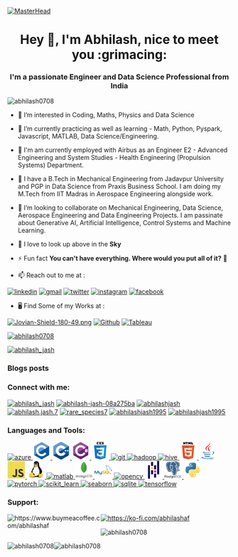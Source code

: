 [![MasterHead](https://s40424.pcdn.co/in/wp-content/uploads/2022/07/data-science-courses1.jpg)](https://github.com/Abhilash0708)

<h1 align="center">Hey 👋, I'm Abhilash, nice to meet you :grimacing: </h1>

<h3 align="center">I'm a passionate Engineer and Data Science Professional from India</h3>

<p align="left"> <img src="https://komarev.com/ghpvc/?username=abhilash0708&label=Profile%20views&color=0e75b6&style=flat" alt="abhilash0708" /> </p>

- 👀 I’m interested in Coding, Maths, Physics and Data Science

- 🌱 I’m currently practicing as well as learning - Math, Python, Pyspark, Javascript, MATLAB, Data Science/Engineering.

- 💼 I'm am currently employed with Airbus as an Engineer E2 - Advanced Engineering and System Studies - Health Engineering (Propulsion Systems) Department.

- 📖 I have a B.Tech in Mechanical Engineering from Jadavpur University and PGP in Data Science from Praxis Business School. I am doing my M.Tech from IIT Madras in Aerospace Engineering alongside work.

- 💞️ I’m looking to collaborate on Mechanical Engineering, Data Science, Aerospace Engineering and Data Engineering Projects. I am passinate about Generative AI, Artificial Intelligence, Control Systems and Machine Learning.

- 🔭 I love to look up above in the **Sky**

- ⚡ Fun fact **You can't have everything. Where would you put all of it?** :exploding_head:

- 📫 Reach out to me at : 

[![linkedin](https://img.shields.io/badge/linkedin-0A66C2?style=for-the-badge&logo=linkedin&logoColor=white)](https://www.linkedin.com/in/abhilash-jash-08a275ba/)
[![gmail](https://img.shields.io/badge/Gmail-D14836?style=for-the-badge&logo=gmail&logoColor=white)](mailto:abhilashjash1995@gmail.com)
[![twitter](https://img.shields.io/badge/Twitter-1DA1F2?style=for-the-badge&logo=twitter&logoColor=white)](https://twitter.com/ABHILASH_JASH)
[![instagram](https://img.shields.io/badge/Instagram-E4405F?style=for-the-badge&logo=instagram&logoColor=white)](https://www.instagram.com/rare_species7/)
[![facebook](https://img.shields.io/badge/Facebook-1877F2?style=for-the-badge&logo=facebook&logoColor=white)](https://www.facebook.com/abhilash.jash.7)

- 🖥️ Find Some of my Works at : 

[![Jovian-Shield-180-49.png](https://i.postimg.cc/tgKvKCvT/Jovian-Shield-180-49.png)](https://jovian.com/abhilashjash1995)
[![Github](https://img.shields.io/badge/GitHub-100000?style=for-the-badge&logo=github&logoColor=white)](https://github.com/Abhilash0708)
[![Tableau](https://img.shields.io/badge/Tableau-E97627?style=for-the-badge&logo=Tableau&logoColor=white)](https://public.tableau.com/app/profile/abhilash.jash4298)

<p align="left"> <a href="https://github.com/ryo-ma/github-profile-trophy"><img src="https://github-profile-trophy.vercel.app/?username=abhilash0708" alt="abhilash0708" /></a> </p>

<p align="left"> <a href="https://twitter.com/abhilash_jash" target="blank"><img src="https://img.shields.io/twitter/follow/abhilash_jash?logo=twitter&style=for-the-badge" alt="abhilash_jash" /></a> </p>

### Blogs posts
<!-- BLOG-POST-LIST:START -->
<!-- BLOG-POST-LIST:END -->

<h3 align="left">Connect with me:</h3>
<p align="left">
<a href="https://twitter.com/@abhilash_jash" target="blank"><img align="center" src="https://raw.githubusercontent.com/rahuldkjain/github-profile-readme-generator/master/src/images/icons/Social/twitter.svg" alt="abhilash_jash" height="30" width="40" /></a>
<a href="https://linkedin.com/in/abhilash-jash-08a275ba" target="blank"><img align="center" src="https://raw.githubusercontent.com/rahuldkjain/github-profile-readme-generator/master/src/images/icons/Social/linked-in-alt.svg" alt="abhilash-jash-08a275ba" height="30" width="40" /></a>
<a href="https://kaggle.com/abhilashjash" target="blank"><img align="center" src="https://raw.githubusercontent.com/rahuldkjain/github-profile-readme-generator/master/src/images/icons/Social/kaggle.svg" alt="abhilashjash" height="30" width="40" /></a>
<a href="https://fb.com/abhilash.jash.7" target="blank"><img align="center" src="https://raw.githubusercontent.com/rahuldkjain/github-profile-readme-generator/master/src/images/icons/Social/facebook.svg" alt="abhilash.jash.7" height="30" width="40" /></a>
<a href="https://instagram.com/rare_species7" target="blank"><img align="center" src="https://raw.githubusercontent.com/rahuldkjain/github-profile-readme-generator/master/src/images/icons/Social/instagram.svg" alt="rare_species7" height="30" width="40" /></a>
<a href="https://medium.com/@abhilashjash1995" target="blank"><img align="center" src="https://raw.githubusercontent.com/rahuldkjain/github-profile-readme-generator/master/src/images/icons/Social/medium.svg" alt="abhilashjash1995" height="30" width="40" /></a>
<a href="https://www.hackerrank.com/abhilashjash1995" target="blank"><img align="center" src="https://raw.githubusercontent.com/rahuldkjain/github-profile-readme-generator/master/src/images/icons/Social/hackerrank.svg" alt="abhilashjash1995" height="30" width="40" /></a>
</p>

<h3 align="left">Languages and Tools:</h3>
<p align="left"> <a href="https://azure.microsoft.com/en-in/" target="_blank" rel="noreferrer"> <img src="https://www.vectorlogo.zone/logos/microsoft_azure/microsoft_azure-icon.svg" alt="azure" width="40" height="40"/> </a> <a href="https://www.cprogramming.com/" target="_blank" rel="noreferrer"> <img src="https://raw.githubusercontent.com/devicons/devicon/master/icons/c/c-original.svg" alt="c" width="40" height="40"/> </a> <a href="https://www.w3schools.com/cpp/" target="_blank" rel="noreferrer"> <img src="https://raw.githubusercontent.com/devicons/devicon/master/icons/cplusplus/cplusplus-original.svg" alt="cplusplus" width="40" height="40"/> </a> <a href="https://www.w3schools.com/cs/" target="_blank" rel="noreferrer"> <img src="https://raw.githubusercontent.com/devicons/devicon/master/icons/csharp/csharp-original.svg" alt="csharp" width="40" height="40"/> </a> <a href="https://www.w3schools.com/css/" target="_blank" rel="noreferrer"> <img src="https://raw.githubusercontent.com/devicons/devicon/master/icons/css3/css3-original-wordmark.svg" alt="css3" width="40" height="40"/> </a> <a href="https://git-scm.com/" target="_blank" rel="noreferrer"> <img src="https://www.vectorlogo.zone/logos/git-scm/git-scm-icon.svg" alt="git" width="40" height="40"/> </a> <a href="https://hadoop.apache.org/" target="_blank" rel="noreferrer"> <img src="https://www.vectorlogo.zone/logos/apache_hadoop/apache_hadoop-icon.svg" alt="hadoop" width="40" height="40"/> </a> <a href="https://hive.apache.org/" target="_blank" rel="noreferrer"> <img src="https://www.vectorlogo.zone/logos/apache_hive/apache_hive-icon.svg" alt="hive" width="40" height="40"/> </a> <a href="https://www.w3.org/html/" target="_blank" rel="noreferrer"> <img src="https://raw.githubusercontent.com/devicons/devicon/master/icons/html5/html5-original-wordmark.svg" alt="html5" width="40" height="40"/> </a> <a href="https://www.java.com" target="_blank" rel="noreferrer"> <img src="https://raw.githubusercontent.com/devicons/devicon/master/icons/java/java-original.svg" alt="java" width="40" height="40"/> </a> <a href="https://developer.mozilla.org/en-US/docs/Web/JavaScript" target="_blank" rel="noreferrer"> <img src="https://raw.githubusercontent.com/devicons/devicon/master/icons/javascript/javascript-original.svg" alt="javascript" width="40" height="40"/> </a> <a href="https://www.linux.org/" target="_blank" rel="noreferrer"> <img src="https://raw.githubusercontent.com/devicons/devicon/master/icons/linux/linux-original.svg" alt="linux" width="40" height="40"/> </a> <a href="https://www.mathworks.com/" target="_blank" rel="noreferrer"> <img src="https://upload.wikimedia.org/wikipedia/commons/2/21/Matlab_Logo.png" alt="matlab" width="40" height="40"/> </a> <a href="https://www.mongodb.com/" target="_blank" rel="noreferrer"> <img src="https://raw.githubusercontent.com/devicons/devicon/master/icons/mongodb/mongodb-original-wordmark.svg" alt="mongodb" width="40" height="40"/> </a> <a href="https://www.mysql.com/" target="_blank" rel="noreferrer"> <img src="https://raw.githubusercontent.com/devicons/devicon/master/icons/mysql/mysql-original-wordmark.svg" alt="mysql" width="40" height="40"/> </a> <a href="https://opencv.org/" target="_blank" rel="noreferrer"> <img src="https://www.vectorlogo.zone/logos/opencv/opencv-icon.svg" alt="opencv" width="40" height="40"/> </a> <a href="https://pandas.pydata.org/" target="_blank" rel="noreferrer"> <img src="https://raw.githubusercontent.com/devicons/devicon/2ae2a900d2f041da66e950e4d48052658d850630/icons/pandas/pandas-original.svg" alt="pandas" width="40" height="40"/> </a> <a href="https://www.postgresql.org" target="_blank" rel="noreferrer"> <img src="https://raw.githubusercontent.com/devicons/devicon/master/icons/postgresql/postgresql-original-wordmark.svg" alt="postgresql" width="40" height="40"/> </a> <a href="https://www.python.org" target="_blank" rel="noreferrer"> <img src="https://raw.githubusercontent.com/devicons/devicon/master/icons/python/python-original.svg" alt="python" width="40" height="40"/> </a> <a href="https://pytorch.org/" target="_blank" rel="noreferrer"> <img src="https://www.vectorlogo.zone/logos/pytorch/pytorch-icon.svg" alt="pytorch" width="40" height="40"/> </a> <a href="https://scikit-learn.org/" target="_blank" rel="noreferrer"> <img src="https://upload.wikimedia.org/wikipedia/commons/0/05/Scikit_learn_logo_small.svg" alt="scikit_learn" width="40" height="40"/> </a> <a href="https://seaborn.pydata.org/" target="_blank" rel="noreferrer"> <img src="https://seaborn.pydata.org/_images/logo-mark-lightbg.svg" alt="seaborn" width="40" height="40"/> </a> <a href="https://www.sqlite.org/" target="_blank" rel="noreferrer"> <img src="https://www.vectorlogo.zone/logos/sqlite/sqlite-icon.svg" alt="sqlite" width="40" height="40"/> </a> <a href="https://www.tensorflow.org" target="_blank" rel="noreferrer"> <img src="https://www.vectorlogo.zone/logos/tensorflow/tensorflow-icon.svg" alt="tensorflow" width="40" height="40"/> </a> </p>

<h3 align="left">Support:</h3>
<p><a href="https://www.buymeacoffee.com/https://www.buymeacoffee.com/abhilashaf"> <img align="left" src="https://cdn.buymeacoffee.com/buttons/v2/default-yellow.png" height="50" width="210" alt="https://www.buymeacoffee.com/abhilashaf" /></a><a href="https://ko-fi.com/https://ko-fi.com/abhilashaf"> <img align="lest" src="https://cdn.ko-fi.com/cdn/kofi3.png?v=3" height="50" width="210" alt="https://ko-fi.com/abhilashaf" /></a></p>

<p></p>
<p><img align="center" src="https://github-readme-stats.vercel.app/api/top-langs?username=abhilash0708&show_icons=true&locale=en&layout=compact" alt="abhilash0708" /></p>

<p>
<p><img align="left" src="https://github-readme-stats.vercel.app/api?username=abhilash0708&show_icons=true&locale=en" alt="abhilash0708" /></p>
</p>

<p>
<p><img align="left" src="https://github-readme-streak-stats.herokuapp.com/?user=abhilash0708&" alt="abhilash0708" /></p>
</p>


<!---
Abhilash0708/Abhilash0708 is a ✨ special ✨ repository because its `README.md` (this file) appears on your GitHub profile.
You can click the Preview link to take a look at your changes.
"Follow Link for Easy Readme : https://rahuldkjain.github.io/gh-profile-readme-generator/"
Images are called sheilds - pretty cool
--->
